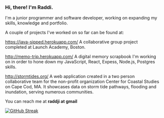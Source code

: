 ### Hi, there! I'm Raddi. 

I'm a junior programmer and software developer, working on expanding my skills, knowledge and portfolio. 

A couple of projects I've worked on so far can be found at: 

https://java-sipped.herokuapp.com/ A collaborative group project completed at Launch Academy, Boston.

http://memo-trip.herokuapp.com/ A digital memory scrapbook I'm working on in order to hone down my JavaScript, React, Expess, Node.js, Postgres skills.

http://stormtides.org/ A web application created in a two person collaborative team for the non-profit organization Center for Coastal Studies on Cape Cod, MA. It showcases data on storm tide pathways, flooding and inundation, serving numerous communities.

You can reach me at **raddji at gmail** <br />

[![GitHub Streak](https://github-readme-streak-stats.herokuapp.com?user=raddji&theme=radical&date_format=M%20j%5B%2C%20Y%5D)](https://git.io/streak-stats)

<!--
**raddji/raddji** is a ✨ _special_ ✨ repository because its `README.md` (this file) appears on your GitHub profile.




